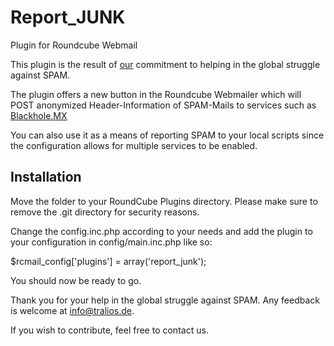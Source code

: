 Report_JUNK
===========

Plugin for Roundcube Webmail

This plugin is the result of [our](http://www.tralios.de) commitment to helping in the global struggle against SPAM.

The plugin offers a new button in the Roundcube Webmailer which will POST anonymized Header-Information of SPAM-Mails to services such as [Blackhole.MX](http://blackhole.mx)

You can also use it as a means of reporting SPAM to your local scripts since the configuration allows for multiple services to be enabled.


Installation
------------

Move the folder to your RoundCube Plugins directory. Please make sure to remove the .git directory for security reasons.

Change the config.inc.php according to your needs and add the plugin to your configuration in config/main.inc.php like so:

$rcmail_config['plugins'] = array('report_junk');

You should now be ready to go.

Thank you for your help in the global struggle against SPAM. Any feedback is welcome at info@tralios.de.

If you wish to contribute, feel free to contact us.
